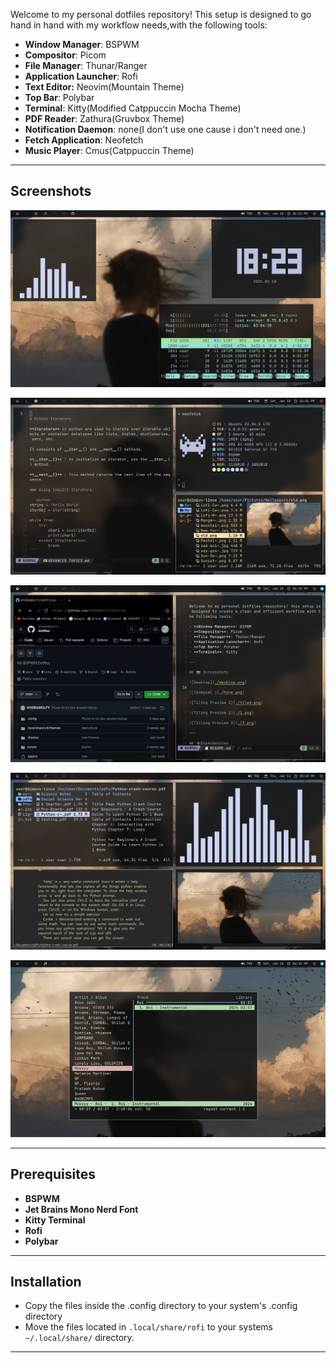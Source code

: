 
Welcome to my personal dotfiles repository! This setup is designed to go hand in hand with my workflow needs,with the following tools:

- **Window Manager**: BSPWM
- **Compositor**: Picom
- **File Manager**: Thunar/Ranger
- **Application Launcher**: Rofi
- **Text Editor:** Neovim(Mountain Theme)
- **Top Bar**: Polybar
- **Terminal**: Kitty(Modified Catppuccin Mocha Theme)
- **PDF Reader**: Zathura(Gruvbox Theme)
- **Notification Daemon**: none(I don't use one cause i don't need one.)
- **Fetch Application**: Neofetch
- **Music Player**: Cmus(Catppuccin Theme)

---

## Screenshots

![Desktop](./desktop.png)

![Terminal ](./term.png)

![Tiling Preview 1](./tiled.png)

![Tiling Preview 2](./2.png)

![Tilling Preview 3](./3.png)

---

## Prerequisites

- **BSPWM**
- **Jet Brains Mono Nerd Font**
- **Kitty Terminal**
- **Rofi**
- **Polybar**

---
## Installation

- Copy the files inside the .config directory to your system's .config directory
- Move the files located in ```.local/share/rofi``` to your systems ```~/.local/share/``` directory.

--- 
